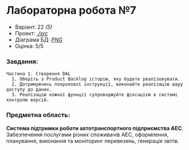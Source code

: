 # Лабораторна робота №7

- Варіант: 22 *(5)*
- Проект: [*./src*](./src/)
- Діаграма БД: [*PNG*](./src/Database/Diagrams/DB-Diagram.png)
- Оцінка: 5/5

### Завдання:
    Частина 1. Створення DAL
      1. Оберіть з Product Backlog історію, яку будете реалізовувати.
      2. Дотримуючись покрокової інструкції, виконайте реалізацію шару доступу до даних.
      3. Реалізацію кожної функції супроводжуйте фіксацією в системі контролю версій.

### Предметна область:
**Система підтримки роботи автотранспортного підприємства АЕС**. <br>
Забезпечення послугами різних споживачів АЕС, оформлення, планування, виконання та моніторинг перевезень, генерація звітів.